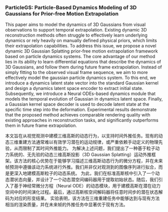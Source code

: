 ### ParticleGS: Particle-Based Dynamics Modeling of 3D Gaussians for Prior-free Motion Extrapolation

This paper aims to model the dynamics of 3D Gaussians from visual observations to support temporal extrapolation. Existing dynamic 3D reconstruction methods often struggle to effectively learn underlying dynamics or rely heavily on manually defined physical priors, which limits their extrapolation capabilities. To address this issue, we propose a novel dynamic 3D Gaussian Splatting prior-free motion extrapolation framework based on particle dynamics systems. The core advantage of our method lies in its ability to learn differential equations that describe the dynamics of 3D Gaussians, and follow them during future frame extrapolation. Instead of simply fitting to the observed visual frame sequence, we aim to more effectively model the gaussian particle dynamics system. To this end, we introduce a dynamics latent state vector into the standard Gaussian kernel and design a dynamics latent space encoder to extract initial state. Subsequently, we introduce a Neural ODEs-based dynamics module that models the temporal evolution of Gaussian in dynamics latent space. Finally, a Gaussian kernel space decoder is used to decode latent state at the specific time step into the deformation. Experimental results demonstrate that the proposed method achieves comparable rendering quality with existing approaches in reconstruction tasks, and significantly outperforms them in future frame extrapolation.

本文旨在从视觉观测中建模三维高斯的动态行为，以支持时间外推任务。现有的动态三维重建方法通常难以有效学习潜在的运动规律，或严重依赖手动定义的物理先验，从而限制了其时间外推能力。
为解决上述问题，我们提出了一种基于粒子动力系统的、无先验的动态三维高斯投影（3D Gaussian Splatting）运动外推框架。该方法的核心优势在于能够学习描述三维高斯动态行为的微分方程，并在未来帧预测中遵循该动力系统进行外推。我们并非仅对观测到的图像序列进行拟合，而是更深入地建模高斯粒子的动态系统。
为此，我们在标准高斯核中引入了一个动态潜状态向量，并设计了一个动态潜空间编码器用于提取初始状态。随后，我们引入了基于神经常微分方程（Neural ODE）的动态模块，用于建模高斯在潜在动力空间中的时间演化过程。最后，通过高斯核空间解码器将任意时间步的潜在状态解码为对应的形变结果。
实验表明，该方法在三维重建任务中能够达到与现有方法相当的渲染质量，并在未来帧的外推任务中显著优于现有方法。
